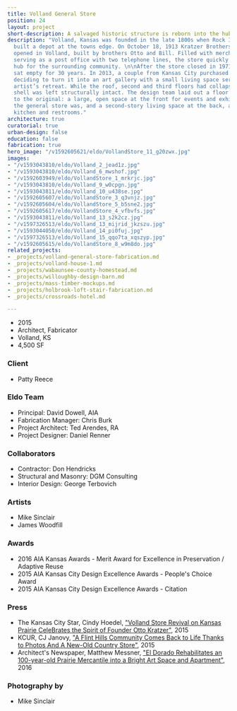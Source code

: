 ```yaml
---
title: Volland General Store
position: 24
layout: project
short-description: A salvaged historic structure is reborn into the hub of a community.
description: "Volland, Kansas was founded in the late 1800s when Rock Island Railroad
  built a depot at the towns edge. On October 18, 1913 Kratzer Brothers Mercantile
  opened in Volland, built by brothers Otto and Bill. Filled with merchandise and
  serving as a post office with two telephone lines, the store quickly became a cultural
  hub for the surrounding community. \n\nAfter the store closed in 1971, the building
  sat empty for 30 years. In 2013, a couple from Kansas City purchased the building,
  deciding to turn it into an art gallery with a small living space serving as an
  artist’s retreat. While the roof, second and third floors had collapsed, the masonry
  shell was left structurally intact. The design team laid out a floor plan similar
  to the original: a large, open space at the front for events and exhibitions where
  the general store was, and a second-story living space at the back, above a catering
  kitchen and restrooms."
architecture: true
curatorial: true
urban-design: false
education: false
fabrication: true
hero_image: "/v1592605621/eldo/VollandStore_11_g20zwx.jpg"
images:
- "/v1593043810/eldo/Volland_2_jead1z.jpg"
- "/v1593043810/eldo/Volland_6_mwshof.jpg"
- "/v1592603949/eldo/VollandStore_1_mrkrjc.jpg"
- "/v1593043810/eldo/Volland_9_w0cpgn.jpg"
- "/v1593043811/eldo/Volland_10_u438se.jpg"
- "/v1592605607/eldo/VollandStore_3_q3vnjz.jpg"
- "/v1592605604/eldo/VollandStore_5_b5sne2.jpg"
- "/v1592605617/eldo/VollandStore_4_vfbvfs.jpg"
- "/v1593043811/eldo/Volland_13_s2k2cz.jpg"
- "/v1597326513/eldo/Volland_13_mijrid_jkzszu.jpg"
- "/v1593044050/eldo/Volland_14_pi0fuj.jpg"
- "/v1597326513/eldo/Volland_15_qqo7ta_xqszyp.jpg"
- "/v1592605615/eldo/VollandStore_8_w9m8do.jpg"
related_projects:
- _projects/volland-general-store-fabrication.md
- _projects/volland-house-1.md
- _projects/wabaunsee-county-homestead.md
- _projects/willoughby-design-barn.md
- _projects/mass-timber-mockups.md
- _projects/holbrook-loft-stair-fabrication.md
- _projects/crossroads-hotel.md

---
```

* 2015
* Architect, Fabricator
* Volland, KS
* 4,500 SF

### Client

* Patty Reece

### Eldo Team

* Principal: David Dowell, AIA
* Fabrication Manager: Chris Burk
* Project Architect: Ted Arendes, RA
* Project Designer: Daniel Renner

### Collaborators

* Contractor: Don Hendricks
* Structural and Masonry: DGM Consulting
* Interior Design: George Terbovich

### Artists

* Mike Sinclair
* James Woodfill

### Awards

* 2016 AIA Kansas Awards - Merit Award for Excellence in Preservation / Adaptive Reuse
* 2015 AIA Kansas City Design Excellence Awards - People's Choice Award
* 2015 AIA Kansas City Design Excellence Awards - Citation

### Press

* The Kansas City Star, Cindy Hoedel, ["Volland Store Revival on Kansas Prairie CeleBrates the Spirit of Founder Otto Kratzer"](https://www.kansascity.com/entertainment/article25513768.html "Volland Store Revival on Kansas Prairie CeleBrates the Spirit of Founder Otto Kratzer"), 2015
* KCUR, CJ Janovy, ["A Flint Hills Community Comes Back to Life Thanks to Photos And A New-Old Country Store"](https://www.kcur.org/post/flint-hills-community-comes-back-life-thanks-photos-and-new-old-country-store#stream/0 "A Flint Hills Community Comes Back to Life Thanks to Photos And A New-Old Country Store"), 2015
* Architect's Newspaper, Matthew Messner, ["El Dorado Rehabilitates an 100-year-old Prairie Mercantile into a Bright Art Space and Apartment"](http://archpaper.com/2016/05/el-dorado-inc-rehabilitates-mercantile/#gallery-0-slide-0 "El Dorado Rehabilitates an 100-year-old Prairie Mercantile into a Bright Art Space and Apartment"), 2016

### Photography by

* Mike Sinclair